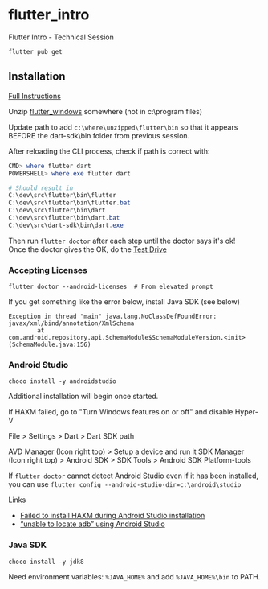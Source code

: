 # flutter_intro

Flutter Intro - Technical Session

```
flutter pub get
```


## Installation

[Full Instructions](https://flutter.dev/docs/get-started/install/windows)

Unzip [flutter_windows](https://storage.googleapis.com/flutter_infra_release/releases/stable/windows/flutter_windows_2.2.3-stable.zip)
somewhere (not in c:\program files)

Update path to add `c:\where\unzipped\flutter\bin` so that it appears BEFORE the dart-sdk\bin folder from previous session.

After reloading the CLI process, check if path is correct with:

```ps1
CMD> where flutter dart
POWERSHELL> where.exe flutter dart

# Should result in
C:\dev\src\flutter\bin\flutter
C:\dev\src\flutter\bin\flutter.bat
C:\dev\src\flutter\bin\dart
C:\dev\src\flutter\bin\dart.bat
C:\dev\src\dart-sdk\bin\dart.exe
```

Then run `flutter doctor` after each step until the doctor says it's ok!  
Once the doctor gives the OK, do the [Test Drive](https://flutter.dev/docs/get-started/test-drive?tab=androidstudio)


### Accepting Licenses

```
flutter doctor --android-licenses  # From elevated prompt
```

If you get something like the error below, install Java SDK (see below)

```
Exception in thread "main" java.lang.NoClassDefFoundError: javax/xml/bind/annotation/XmlSchema
        at com.android.repository.api.SchemaModule$SchemaModuleVersion.<init>(SchemaModule.java:156)
```


### Android Studio

```
choco install -y androidstudio
```

Additional installation will begin once started.

If HAXM failed, go to "Turn Windows features on or off" and disable Hyper-V


File > Settings > Dart > Dart SDK path

AVD Manager (Icon right top) > Setup a device and run it
SDK Manager (Icon right top) > Android SDK > SDK Tools > Android SDK Platform-tools

If `flutter doctor` cannot detect Android Studio even if it has been installed, you can use `flutter config --android-studio-dir=c:\android\studio`


Links

- [Failed to install HAXM during Android Studio installation](https://stackoverflow.com/questions/32795704/failed-to-install-haxm-during-android-studio-installation)
- [“unable to locate adb” using Android Studio](https://stackoverflow.com/questions/39036796/unable-to-locate-adb-using-android-studio)


### Java SDK

```
choco install -y jdk8
```

Need environment variables: `%JAVA_HOME%` and add `%JAVA_HOME%\bin` to PATH.

